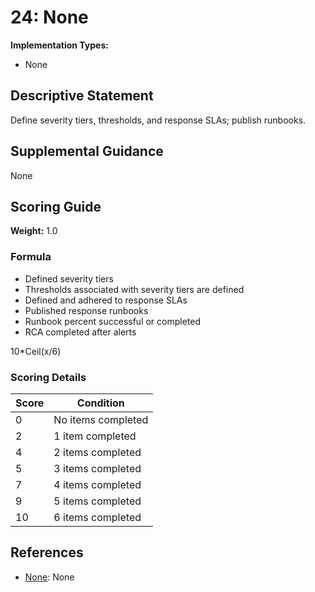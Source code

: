 # 24: None

**Implementation Types:**
- None

## Descriptive Statement

Define severity tiers, thresholds, and response SLAs; publish runbooks.

## Supplemental Guidance

None

## Scoring Guide

**Weight:** 1.0

### Formula

* Defined severity tiers
* Thresholds associated with severity tiers are defined
* Defined and adhered to response SLAs
* Published response runbooks
* Runbook percent successful or completed
* RCA completed after alerts

10*Ceil(x/6)


### Scoring Details

| Score | Condition |
| ----- | --------- |
| 0 | No items completed |
| 2 | 1 item completed |
| 4 | 2 items completed |
| 5 | 3 items completed |
| 7 | 4 items completed |
| 9 | 5 items completed |
| 10 | 6 items completed |

## References

- [None](None): None

